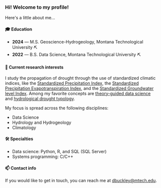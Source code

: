 ### Hi! Welcome to my profile!

Here's a little about me...

#### 🎓 Education
- **2024** &mdash; M.S. Geoscience-Hydrogeology, Montana Technological University ⛏️
- **2022** &mdash; B.S. Data Science, Montana Technological University ⛏️

#### 🔬 Current research interests
I study the propagation of drought through the use of standardized climatic indices, like the [Standardized Precipitation Index](https://climate.colostate.edu/pdfs/relationshipofdroughtfrequency.pdf), the [Standardized Precipitation Evapotranspiration Index](https://journals.ametsoc.org/view/journals/clim/23/7/2009jcli2909.1.xml), and the [Standardized Groundwater level Index](https://doi.org/10.5194/hess-17-4769-2013). Among my favorite concepts are [theory-guided data science](https://doi.org/10.1109/TKDE.2017.2720168) and [hydrological drought typology](https://doi.org/10.5194/hess-16-1915-2012).

My focus is spread across the following disciplines:
- Data Science
- Hydrology and Hydrogeology
- Climatology

#### 🛠️ Specialties

- Data science: Python, R, and SQL (SQL Server)
- Systems programming: C/C++

#### 📫 Contact info

If you would like to get in touch, you can reach me at <dbuckley@mtech.edu>.

<!--
**dannbuckley/dannbuckley** is a ✨ _special_ ✨ repository because its `README.md` (this file) appears on your GitHub profile.

Here are some ideas to get you started:

- 🔭 I’m currently working on ...
- 🌱 I’m currently learning ...
- 👯 I’m looking to collaborate on ...
- 🤔 I’m looking for help with ...
- 💬 Ask me about ...
- 📫 How to reach me: ...
- 😄 Pronouns: ...
- ⚡ Fun fact: ...
-->
